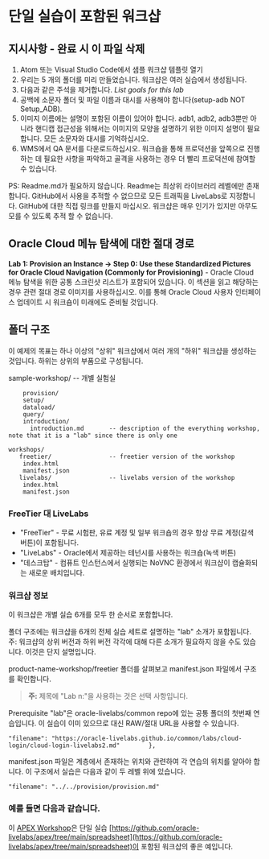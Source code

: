# 단일 실습이 포함된 워크샵

## 지시사항 - 완료 시 이 파일 삭제

1.  Atom 또는 Visual Studio Code에서 샘플 워크샵 템플릿 열기
2.  우리는 5 개의 폴더를 미리 만들었습니다. 워크샵은 여러 실습에서 생성됩니다.
3.  다음과 같은 주석을 제거합니다. _List goals for this lab_
4.  공백에 소문자 폴더 및 파일 이름과 대시를 사용해야 합니다(setup-adb NOT Setup\_ADB).
5.  이미지 이름에는 설명이 포함된 이름이 있어야 합니다. adb1, adb2, adb3뿐만 아니라 핸디캡 접근성을 위해서는 이미지의 모양을 설명하기 위한 이미지 설명이 필요합니다. 모든 소문자와 대시를 기억하십시오.
6.  WMS에서 QA 문서를 다운로드하십시오. 워크숍을 통해 프로덕션을 앞쪽으로 진행하는 데 필요한 사항을 파악하고 골격을 사용하는 경우 더 빨리 프로덕션에 참여할 수 있습니다.

PS: Readme.md가 필요하지 않습니다. Readme는 최상위 라이브러리 레벨에만 존재합니다. GitHub에서 사용을 추적할 수 없으므로 모든 트래픽을 LiveLabs로 지정합니다. GitHub에 대한 직접 링크를 만들지 마십시오. 워크샵은 매우 인기가 있지만 아무도 모를 수 있도록 추적 할 수 없습니다.

## Oracle Cloud 메뉴 탐색에 대한 절대 경로

**Lab 1: Provision an Instance -> Step 0: Use these Standardized Pictures for Oracle Cloud Navigation (Commonly for Provisioning)** - Oracle Cloud 메뉴 탐색을 위한 공통 스크린샷 리스트가 포함되어 있습니다. 이 섹션을 읽고 해당하는 경우 관련 절대 경로 이미지를 사용하십시오. 이를 통해 Oracle Cloud 사용자 인터페이스 업데이트 시 워크숍이 미래에도 준비될 것입니다.

## 폴더 구조

이 예제의 목표는 하나 이상의 "상위" 워크샵에서 여러 개의 "하위" 워크샵을 생성하는 것입니다. 하위는 상위의 부품으로 구성됩니다.

sample-workshop/ -- 개별 실험실

        provision/
        setup/
        dataload/
        query/
        introduction/
          introduction.md       -- description of the everything workshop, note that it is a "lab" since there is only one
    
    workshops/
       freetier/                -- freetier version of the workshop
        index.html
        manifest.json
       livelabs/                -- livelabs version of the workshop
        index.html
        manifest.json
    

### FreeTier 대 LiveLabs

*   "FreeTier" - 무료 시험판, 유료 계정 및 일부 워크숍의 경우 항상 무료 계정(갈색 버튼)이 포함됩니다.
*   "LiveLabs" - Oracle에서 제공하는 테넌시를 사용하는 워크숍(녹색 버튼)
*   "데스크탑" - 컴퓨트 인스턴스에서 실행되는 NoVNC 환경에서 워크샵이 캡슐화되는 새로운 배치입니다.

### 워크샵 정보

이 워크샵은 개별 실습 6개를 모두 한 순서로 포함합니다.

폴더 구조에는 워크샵을 6개의 전체 실습 세트로 설명하는 "lab" 소개가 포함됩니다. 주: 워크샵의 상위 버전과 하위 버전 각각에 대해 다른 소개가 필요하지 않을 수도 있습니다. 이것은 단지 설명입니다.

product-name-workshop/freetier 폴더를 살펴보고 manifest.json 파일에서 구조를 확인합니다.

> **주:** 제목에 "Lab n:"을 사용하는 것은 선택 사항입니다.

Prerequisite "lab"은 oracle-livelabs/common repo에 있는 공통 폴더의 첫번째 연습입니다. 이 실습이 이미 있으므로 대신 RAW/절대 URL을 사용할 수 있습니다.

    "filename": "https://oracle-livelabs.github.io/common/labs/cloud-login/cloud-login-livelabs2.md"        },
    

manifest.json 파일은 계층에서 존재하는 위치와 관련하여 각 연습의 위치를 알아야 합니다. 이 구조에서 실습은 다음과 같이 두 레벨 위에 있습니다.

    "filename": "../../provision/provision.md"
    

### 예를 들면 다음과 같습니다.

이 [APEX Workshop](https://oracle-livelabs.github.io/apex/spreadsheet/workshops/freetier/)은 단일 실습 [https://github.com/oracle-livelabs/apex/tree/main/spreadsheet](https://github.com/oracle-livelabs/apex/tree/main/spreadsheet)이 포함된 워크샵의 좋은 예입니다.